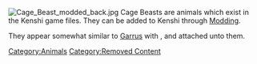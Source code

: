 ![](Cage_Beast_modded_back.jpg "Cage_Beast_modded_back.jpg") Cage Beasts
are animals which exist in the Kenshi game files. They can be added to
Kenshi through [Modding](:Category:Modding "wikilink").

They appear somewhat similar to [Garrus](Garru.md "wikilink") with [](Garru_Backpack.md), [](Large_Backpack.md) and [](Prisoner_Cage.md) attached unto them.

[Category:Animals](Category:Animals "wikilink") [Category:Removed
Content](Category:Removed_Content "wikilink")